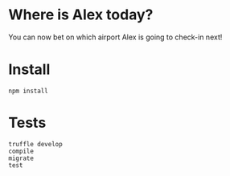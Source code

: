 # Where is Alex today?
You can now bet on which airport Alex is going to check-in next!

# Install
`npm install`

# Tests
```
truffle develop
compile
migrate
test
```

